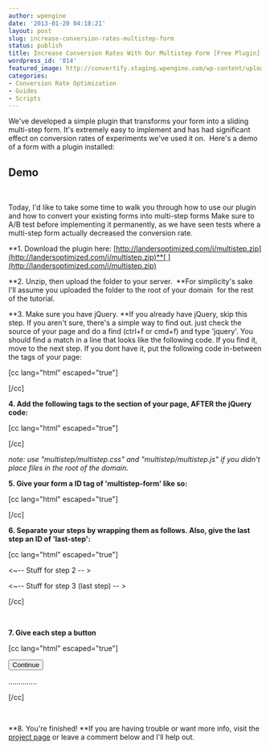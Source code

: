 ```yaml
---
author: wpengine
date: '2013-01-20 04:18:21'
layout: post
slug: increase-conversion-rates-multistep-form
status: publish
title: Increase Conversion Rates With Our Multistep Form [Free Plugin]
wordpress_id: '814'
featured_image: http://convertify.staging.wpengine.com/wp-content/uploads/2013/01/framework_seo.gif
categories:
- Conversion Rate Optimization
- Guides
- Scripts
---
```


We've developed a simple plugin that transforms your form into a sliding multi-step form. It's extremely easy to implement and has had significant effect on conversion rates of experiments we've used it on.  Here's a demo of a form with a plugin installed: 

## Demo

   
  
Today, I'd like to take some time to walk you through how to use our plugin and how to convert your existing forms into multi-step forms Make sure to A/B test before implementing it permanently, as we have seen tests where a multi-step form actually decreased the conversion rate.  
  
**1. Download the plugin here: [http://landersoptimized.com/i/multistep.zip](http://landersoptimized.com/i/multistep.zip)**[ ](http://landersoptimized.com/i/multistep.zip)  
  
**2. Unzip, then upload the folder to your server.  **For simplicity's sake I'll assume you uploaded the folder to the root of your domain  for the rest of the tutorial.  
  
**3. Make sure you have jQuery. **If you already have jQuery, skip this step. If you aren't sure, there's a simple way to find out. just check the source of your page and do a find (ctrl+f or cmd+f) and type 'jquery'. You should find a match in a line that looks like the following code. If you find it, move to the next step. If you dont have it, put the following code in-between the <head> tags of your page:  
  
[cc lang="html" escaped="true"]  
  
<script src="http://ajax.googleapis.com/ajax/libs/jquery/1.7/jquery.min.js"></script>  
  
[/cc]  
  
**4. Add the following tags to the <head> section of your page, AFTER the jQuery code:**  
  
[cc lang="html" escaped="true"]  
  
<link rel="stylesheet" href="/multistep/multistep.css"> <script type="text/javascript" src="/multistep/multistep.js"></script>  
  
<script type="text/javascript"> $(function() { $('#multistep-form').multistep();  
  
});  
  
</script>  
  
[/cc]  
  
_note: use "multistep/multistep.css" and "multistep/multistep.js" if you didn't place files in the root of the domain._  
  
**5. Give your form a ID tag of 'multistep-form' like so:**  
  
[cc lang="html" escaped="true"]  
  
<form id="multistep=form">  
  
</form>  
  
[/cc]  
  
**6. Separate your steps by wrapping them as follows. Also, give the last step an ID of 'last-step':**  
  
[cc lang="html" escaped="true"]  
  
<form id="multistep-form">  
  
<div class="step">  
  
<!-- Stuff for step 1 here... -->  
  
</div>  
  
<div class="step">  
  
<~-- Stuff for step 2 -- >  
  
</div>  
  
<div class="step" id="last-step">  
  
<~-- Stuff for step 3 (last step) -- >  
  
</div>  
  
</form>  
  
[/cc]  
  
   
  
**7. Give each step a button**  
  
[cc lang="html" escaped="true"]  
  
<form id="multistep-form">  
  
<div>  
  
<!-- Stuff for step 1 here... --> <button type="submit" class="submit">Continue</button> </div>  
  
..............  
  
[/cc]  
  
   
  
**8. You're finished! **If you are having trouble or want more info, visit the [project page](https://github.com/coopermaruyama/multistep.js) or leave a comment below and I'll help out.
